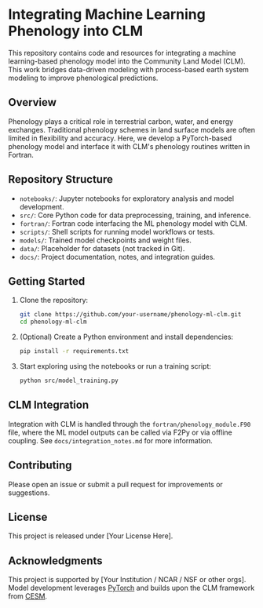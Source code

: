 # Integrating Machine Learning Phenology into CLM

This repository contains code and resources for integrating a machine learning-based phenology model into the Community Land Model (CLM). This work bridges data-driven modeling with process-based earth system modeling to improve phenological predictions.

## Overview

Phenology plays a critical role in terrestrial carbon, water, and energy exchanges. Traditional phenology schemes in land surface models are often limited in flexibility and accuracy. Here, we develop a PyTorch-based phenology model and interface it with CLM's phenology routines written in Fortran.

## Repository Structure

- `notebooks/`: Jupyter notebooks for exploratory analysis and model development.
- `src/`: Core Python code for data preprocessing, training, and inference.
- `fortran/`: Fortran code interfacing the ML phenology model with CLM.
- `scripts/`: Shell scripts for running model workflows or tests.
- `models/`: Trained model checkpoints and weight files.
- `data/`: Placeholder for datasets (not tracked in Git).
- `docs/`: Project documentation, notes, and integration guides.

## Getting Started

1. Clone the repository:
   ```bash
   git clone https://github.com/your-username/phenology-ml-clm.git
   cd phenology-ml-clm
   ```

2. (Optional) Create a Python environment and install dependencies:
   ```bash
   pip install -r requirements.txt
   ```

3. Start exploring using the notebooks or run a training script:
   ```bash
   python src/model_training.py
   ```

## CLM Integration

Integration with CLM is handled through the `fortran/phenology_module.F90` file, where the ML model outputs can be called via F2Py or via offline coupling. See `docs/integration_notes.md` for more information.

## Contributing

Please open an issue or submit a pull request for improvements or suggestions.

## License

This project is released under [Your License Here].

## Acknowledgments

This project is supported by [Your Institution / NCAR / NSF or other orgs].  
Model development leverages [PyTorch](https://pytorch.org/) and builds upon the CLM framework from [CESM](https://www.cesm.ucar.edu/).
